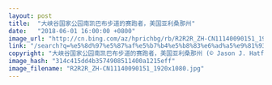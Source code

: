 ```yaml
---
layout: post
title:  "大峡谷国家公园南凯巴布步道的赛跑者，美国亚利桑那州"
date:   "2018-06-01 16:00:00 +0800"
image_url: "http://cn.bing.com/az/hprichbg/rb/R2R2R_ZH-CN11140090151_1920x1080.jpg"
link: "/search?q=%e5%8d%97%e5%87%af%e5%b7%b4%e5%b8%83%e6%ad%a5%e9%81%93&form=hpcapt&mkt=zh-cn"
copyright: "大峡谷国家公园南凯巴布步道的赛跑者，美国亚利桑那州 (© Jason J. Hatfield/Tandem Stills + Motion)"
image_hash: "314c415dd4b3574908511400a1215eff"
image_filename: "R2R2R_ZH-CN11140090151_1920x1080.jpg"
---
```

